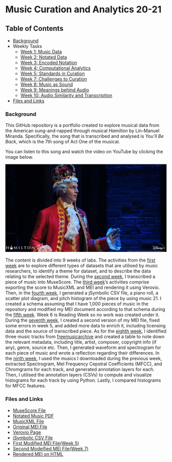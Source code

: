 # Music Curation and Analytics 20-21

## Table of Contents 

- [Background](#background)
- Weekly Tasks
  - [Week 1: Music Data](https://chenjcharlotte.github.io/MCA-2020/Labs/week1/week1.html)
  - [Week 2: Notated Data](https://chenjcharlotte.github.io/MCA-2020/Labs/week2/week2.html) 
  - [Week 3: Encoded Notation](https://chenjcharlotte.github.io/MCA-2020/Labs/week3/week3.html)
  - [Week 4: Computational Analytics](https://chenjcharlotte.github.io/MCA-2020/Labs/week4/week4.html) 
  - [Week 5: Standards in Curation](https://chenjcharlotte.github.io/MCA-2020/Labs/week5/week5.html) 
  - [Week 7: Challenges to Curation](https://chenjcharlotte.github.io/MCA-2020/Labs/week7/week7.html)
  - [Week 8: Music as Sound](https://chenjcharlotte.github.io/MCA-2020/Labs/week8/week8.html)
  - [Week 9: Meanings behind Audio](https://chenjcharlotte.github.io/MCA-2020/Labs/week9/week9.html)
  - [Week 10: Audio Similarity and Transcription](https://chenjcharlotte.github.io/MCA-2020/Labs/week10/week10.html)
- [Files and Links](#files-and-links)


###  Background 

This GitHub repository is a portfolio created to explore musical data from the American sung-and-rapped through musical *Hamilton* by Lin-Manuel Miranda. Specifically, the song that is transcribed and analysed is *You’ll Be Back*, which is the 7th song of Act One of the musical. 

You can listen to this song and watch the video on YouTube by clicking the image below. 

[![](https://github.com/chenjcharlotte/MCA-2020/blob/master/images/background_jonathangroff.png?raw=true)](https://www.youtube.com/watch?v=hYr_BdXdpaI)

The content is divided into 9 weeks of labs. The activities from the [first week](https://chenjcharlotte.github.io/MCA-2020/Labs/week1/week1.html) are to explore different types of datasets that are utilised by music researchers, to identify a theme for dataset, and to describe the data relating to the selected theme. During the [second week](https://chenjcharlotte.github.io/MCA-2020/Labs/week2/week2.html), I transcribed a piece of music into MuseScore. The [third week](https://chenjcharlotte.github.io/MCA-2020/Labs/week3/week3.html)’s activities comprise exporting the score to MusicXML and MEI and rendering it using Verovio. Then, in the [fourth week](https://chenjcharlotte.github.io/MCA-2020/Labs/week4/week4.html), I generated a jSymbolic CSV file, a piano roll, a scatter plot diagram, and pitch histogram of the piece by using music 21. I created a schema assuming that I have 1,000 pieces of music in the repository and modified my MEI document according to that schema during the [fifth week](https://chenjcharlotte.github.io/MCA-2020/Labs/week5/week5.html). Week 6 is Reading Week so no work was created under it. During the [seventh week](https://chenjcharlotte.github.io/MCA-2020/Labs/week6/week6.html), I created a second version of my MEI file, fixed some errors in week 5, and added more data to enrich it, including licensing data and the source of transcribed piece. As for the [eighth week](https://chenjcharlotte.github.io/MCA-2020/Labs/week8/week8.html), I identified three music tracks from [freemusicarchive](https://freemusicarchive.org) and created a table to note down the relevant metadata, including title, artist, composer, copyright info (if any), genre, source etc. Then, I generated waveform and spectrogram for each piece of music and wrote a reflection regarding their differences. In the [ninth week](https://chenjcharlotte.github.io/MCA-2020/Labs/week9/week9.html), I used the musics I downloaded during the previous week, extracted Spectrogram, Mel Frequency Cepstral Coefficients (MFCC), and Chromgrams for each track, and generated annotation layers for each. Then, I utilised the annotation layers (CSVs) to compute and visualize histograms for each track by using Python. Lastly, I compared histograms for MFCC features. 


###  Files and Links 
 
 - [MuseScore File](https://github.com/chenjcharlotte/MCA-2020/blob/master/Labs/week1/Youll_Be_Back.mscz)
 - [Notated Music PDF](https://github.com/chenjcharlotte/MCA-2020/blob/master/Labs/week2/You'll_Be_Back.pdf)
 - [MusicXML File](https://github.com/chenjcharlotte/MCA-2020/blob/master/Labs/week3/week3_Youll_Be_Back.musicxml) 
 - [Original MEI File](https://github.com/chenjcharlotte/MCA-2020/blob/master/Labs/week3/week3_Youll_Be_Back.mei) 
 - [Verovio Page](https://chenjcharlotte.github.io/MCA-2020/verovio.html) 
 - [jSymbolic CSV File](https://github.com/chenjcharlotte/MCA-2020/blob/master/Labs/week4/week4_jSymbolic1.csv) 
 - [First Modified MEI File(Week 5)](https://github.com/chenjcharlotte/MCA-2020/blob/master/Labs/week5/week5_Youll_Be_Back.mei)
 - [Second Modeified MEI File(Week 7)](https://github.com/chenjcharlotte/MCA-2020/blob/master/Labs/week7/week7_Youll_Be_Back.mei)
 - [Rendered MEI on HTML](https://chenjcharlotte.github.io/MCA-2020/week7Task2.html)
 
